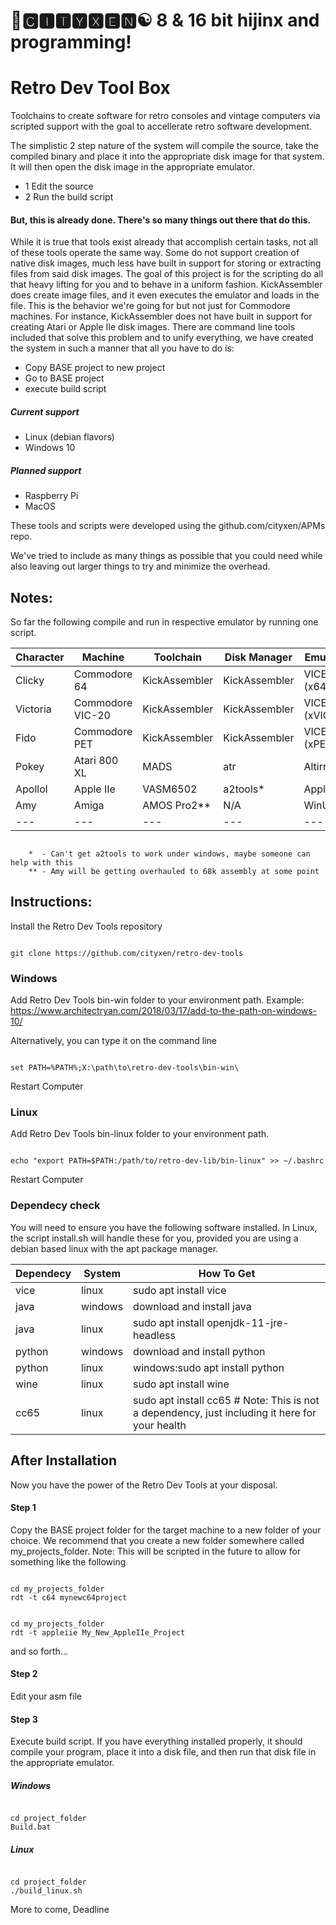 # 🌆🅲🅸🆃🆈🆇🅴🅽☯️ 8 & 16 bit hijinx and programming!

# Retro Dev Tool Box

Toolchains to create software for retro consoles and vintage computers via scripted support with the goal to accellerate retro software development.

The simplistic 2 step nature of the system will compile the source, take the compiled binary and place it into the appropriate disk image for that system. It will then open the disk image in the appropriate emulator.

* 1 Edit the source
* 2 Run the build script

#### But, this is already done. There's so many things out there that do this.
While it is true that tools exist already that accomplish certain tasks, not all of these tools operate the same way. Some do not support creation of native disk images, much less have built in support for storing or extracting files from said disk images. The goal of this project is for the scripting do all that heavy lifting for you and to behave in a uniform fashion. KickAssembler does create image files, and it even executes the emulator and loads in the file. This is the behavior we're going for but not just for Commodore machines. For instance, KickAssembler does not have built in support for creating Atari or Apple IIe disk images. There are command line tools included that solve this problem and to unify everything, we have created the system in such a manner that all you have to do is:
* Copy BASE project to new project
* Go to BASE project
* execute build script

##### Current support
* Linux (debian flavors)
* Windows 10
##### Planned support
* Raspberry Pi
* MacOS

These tools and scripts were developed using the  github.com/cityxen/APMs repo.

We've tried to include as many things as possible that you could need while also leaving out larger things to try and minimize the overhead.

## Notes:
So far the following compile and run in respective emulator by running one script.

|Character|Machine|Toolchain|Disk Manager|Emulator|
|---|---|---|---|---|
|Clicky|Commodore 64|KickAssembler|KickAssembler|VICE (x64)|
|Victoria|Commodore VIC-20|KickAssembler|KickAssembler|VICE (xVIC)|
|Fido|Commodore PET|KickAssembler|KickAssembler|VICE (xPET)|
|Pokey |      Atari 800 XL |       MADS   |     atr     |        Altirra64|
|Apollol  |   Apple IIe  |         VASM6502 |       a2tools* |       AppleWin|
| Amy    |     Amiga   |            AMOS Pro2**  |   N/A  |           WinUAE|
|---|---|---|---|---|

````

    *  - Can't get a2tools to work under windows, maybe someone can help with this
    ** - Amy will be getting overhauled to 68k assembly at some point

````

## Instructions:

Install the Retro Dev Tools repository

```

git clone https://github.com/cityxen/retro-dev-tools

```

### Windows

Add Retro Dev Tools bin-win folder to your environment path. Example: https://www.architectryan.com/2018/03/17/add-to-the-path-on-windows-10/

Alternatively, you can type it on the command line

```

set PATH=%PATH%;X:\path\to\retro-dev-tools\bin-win\

```

Restart Computer

### Linux

Add Retro Dev Tools bin-linux folder to your environment path.

```

echo "export PATH=$PATH:/path/to/retro-dev-lib/bin-linux" >> ~/.bashrc

```

Restart Computer

### Dependecy check

You will need to ensure you have the following software installed.
In Linux, the script install.sh will handle these for you, provided you are using a debian based linux with the apt package manager.

|Dependecy|System|How To Get|
|---|---|---|
|vice|linux|sudo apt install vice|
|java|windows|download and install java|
|java|linux|sudo apt install openjdk-11-jre-headless|
|python|windows|download and install python|
|python|linux|windows:sudo apt install python|
|wine|linux|sudo apt install wine|
|cc65|linux|sudo apt install cc65 # Note: This is not a dependency, just including it here for your health|

## After Installation

Now you have the power of the Retro Dev Tools at your disposal.

#### Step 1
Copy the BASE project folder for the target machine to a new folder of your choice. We recommend that you create a new folder somewhere called my_projects_folder. Note: This will be scripted in the future to allow for something like the following

```

cd my_projects_folder
rdt -t c64 mynewc64project

```

```

cd my_projects_folder
rdt -t appleiie My_New_AppleIIe_Project

```

and so forth...

#### Step 2
Edit your asm file
    
#### Step 3
Execute build script. If you have everything installed properly, it should compile your program, place it into a disk file, and then run that disk file in the appropriate emulator.

##### Windows

```

cd project_folder
Build.bat

```

##### Linux

```

cd project_folder
./build_linux.sh

```



More to come,
Deadline
